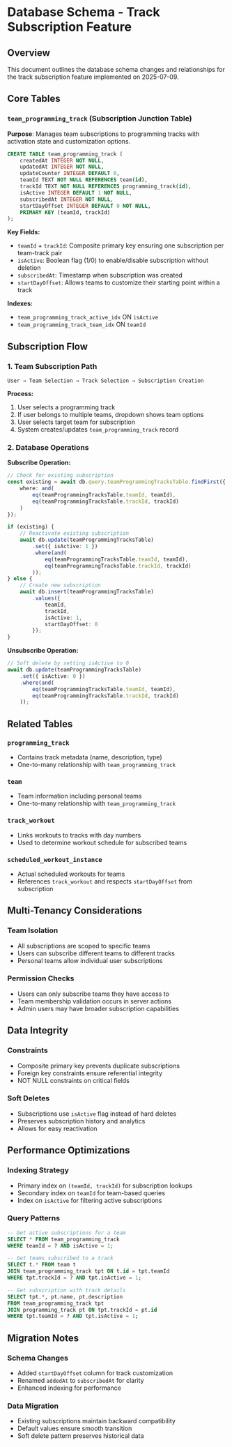 # Database Schema - Track Subscription Feature

## Overview
This document outlines the database schema changes and relationships for the track subscription feature implemented on 2025-07-09.

## Core Tables

### `team_programming_track` (Subscription Junction Table)
**Purpose**: Manages team subscriptions to programming tracks with activation state and customization options.

```sql
CREATE TABLE team_programming_track (
    createdAt INTEGER NOT NULL,
    updatedAt INTEGER NOT NULL,
    updateCounter INTEGER DEFAULT 0,
    teamId TEXT NOT NULL REFERENCES team(id),
    trackId TEXT NOT NULL REFERENCES programming_track(id),
    isActive INTEGER DEFAULT 1 NOT NULL,
    subscribedAt INTEGER NOT NULL,
    startDayOffset INTEGER DEFAULT 0 NOT NULL,
    PRIMARY KEY (teamId, trackId)
);
```

**Key Fields:**
- `teamId` + `trackId`: Composite primary key ensuring one subscription per team-track pair
- `isActive`: Boolean flag (1/0) to enable/disable subscription without deletion
- `subscribedAt`: Timestamp when subscription was created
- `startDayOffset`: Allows teams to customize their starting point within a track

**Indexes:**
- `team_programming_track_active_idx` ON `isActive`
- `team_programming_track_team_idx` ON `teamId`

## Subscription Flow

### 1. Team Subscription Path
```
User → Team Selection → Track Selection → Subscription Creation
```

**Process:**
1. User selects a programming track
2. If user belongs to multiple teams, dropdown shows team options
3. User selects target team for subscription
4. System creates/updates `team_programming_track` record

### 2. Database Operations

**Subscribe Operation:**
```typescript
// Check for existing subscription
const existing = await db.query.teamProgrammingTracksTable.findFirst({
    where: and(
        eq(teamProgrammingTracksTable.teamId, teamId),
        eq(teamProgrammingTracksTable.trackId, trackId)
    )
});

if (existing) {
    // Reactivate existing subscription
    await db.update(teamProgrammingTracksTable)
        .set({ isActive: 1 })
        .where(and(
            eq(teamProgrammingTracksTable.teamId, teamId),
            eq(teamProgrammingTracksTable.trackId, trackId)
        ));
} else {
    // Create new subscription
    await db.insert(teamProgrammingTracksTable)
        .values({
            teamId,
            trackId,
            isActive: 1,
            startDayOffset: 0
        });
}
```

**Unsubscribe Operation:**
```typescript
// Soft delete by setting isActive to 0
await db.update(teamProgrammingTracksTable)
    .set({ isActive: 0 })
    .where(and(
        eq(teamProgrammingTracksTable.teamId, teamId),
        eq(teamProgrammingTracksTable.trackId, trackId)
    ));
```

## Related Tables

### `programming_track`
- Contains track metadata (name, description, type)
- One-to-many relationship with `team_programming_track`

### `team`
- Team information including personal teams
- One-to-many relationship with `team_programming_track`

### `track_workout`
- Links workouts to tracks with day numbers
- Used to determine workout schedule for subscribed teams

### `scheduled_workout_instance`
- Actual scheduled workouts for teams
- References `track_workout` and respects `startDayOffset` from subscription

## Multi-Tenancy Considerations

### Team Isolation
- All subscriptions are scoped to specific teams
- Users can subscribe different teams to different tracks
- Personal teams allow individual user subscriptions

### Permission Checks
- Users can only subscribe teams they have access to
- Team membership validation occurs in server actions
- Admin users may have broader subscription capabilities

## Data Integrity

### Constraints
- Composite primary key prevents duplicate subscriptions
- Foreign key constraints ensure referential integrity
- NOT NULL constraints on critical fields

### Soft Deletes
- Subscriptions use `isActive` flag instead of hard deletes
- Preserves subscription history and analytics
- Allows for easy reactivation

## Performance Optimizations

### Indexing Strategy
- Primary index on `(teamId, trackId)` for subscription lookups
- Secondary index on `teamId` for team-based queries
- Index on `isActive` for filtering active subscriptions

### Query Patterns
```sql
-- Get active subscriptions for a team
SELECT * FROM team_programming_track
WHERE teamId = ? AND isActive = 1;

-- Get teams subscribed to a track
SELECT t.* FROM team t
JOIN team_programming_track tpt ON t.id = tpt.teamId
WHERE tpt.trackId = ? AND tpt.isActive = 1;

-- Get subscription with track details
SELECT tpt.*, pt.name, pt.description
FROM team_programming_track tpt
JOIN programming_track pt ON tpt.trackId = pt.id
WHERE tpt.teamId = ? AND tpt.isActive = 1;
```

## Migration Notes

### Schema Changes
- Added `startDayOffset` column for track customization
- Renamed `addedAt` to `subscribedAt` for clarity
- Enhanced indexing for performance

### Data Migration
- Existing subscriptions maintain backward compatibility
- Default values ensure smooth transition
- Soft delete pattern preserves historical data